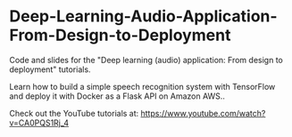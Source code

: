 # Deep-Learning-Audio-Application-From-Design-to-Deployment
Code and slides for the "Deep learning (audio) application:  From design to deployment" tutorials.

Learn how to build a simple speech recognition system with TensorFlow and deploy it with Docker as a Flask API on Amazon AWS..

Check out the YouTube tutorials at: https://www.youtube.com/watch?v=CA0PQS1Rj_4
